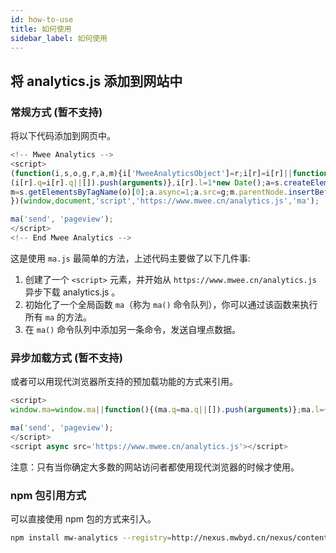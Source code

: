 ```yaml
---
id: how-to-use
title: 如何使用
sidebar_label: 如何使用
---
```


## 将 analytics.js 添加到网站中

### 常规方式 (暂不支持)

将以下代码添加到网页中。

```javascript
<!-- Mwee Analytics -->
<script>
(function(i,s,o,g,r,a,m){i['MweeAnalyticsObject']=r;i[r]=i[r]||function(){
(i[r].q=i[r].q||[]).push(arguments)},i[r].l=1*new Date();a=s.createElement(o),
m=s.getElementsByTagName(o)[0];a.async=1;a.src=g;m.parentNode.insertBefore(a,m)
})(window,document,'script','https://www.mwee.cn/analytics.js','ma');

ma('send', 'pageview');
</script>
<!-- End Mwee Analytics -->
```

这是使用 `ma.js` 最简单的方法，上述代码主要做了以下几件事:

1. 创建了一个 `<script>` 元素，并开始从 `https://www.mwee.cn/analytics.js` 异步下载 analytics.js 。
2. 初始化了一个全局函数 `ma`（称为 `ma()` 命令队列），你可以通过该函数来执行所有 `ma` 的方法。
3. 在 `ma()` 命令队列中添加另一条命令，发送自埋点数据。

### 异步加载方式 (暂不支持)

或者可以用现代浏览器所支持的预加载功能的方式来引用。

```javascript
<script>
window.ma=window.ma||function(){(ma.q=ma.q||[]).push(arguments)};ma.l=+new Date;

ma('send', 'pageview');
</script>
<script async src='https://www.mwee.cn/analytics.js'></script>
```

注意：只有当你确定大多数的网站访问者都使用现代浏览器的时候才使用。

### npm 包引用方式

可以直接使用 npm 包的方式来引入。

```bash
npm install mw-analytics --registry=http://nexus.mwbyd.cn/nexus/content/groups/npm-group/
```